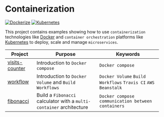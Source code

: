 # Containerization

[![Dockerize](https://img.shields.io/badge/Docker-FFF?style=flat&logo=Docker)](https://www.docker.com/)
[![Kubernetes](https://img.shields.io/badge/Kubernetes-FFF?style=flat&logo=Kubernetes)](https://kubernetes.io/)

This project contains examples showing how to use `containerization` technologies like [Docker](https://www.docker.com/) and `container orchestration` platforms like [Kubernetes](https://kubernetes.io/) to deploy, scale and manage `microservices`.

|Project |Purpose |Keywords |
|--------|--------|---------|
| [visits-counter](./01-visits-counter) | Introduction to `Docker compose` | `Docker compose` |
| [workflow](02-workflow) | Introduction to `Docker Volume` and `Build Workflows` | `Docker Volume` `Build Workflows` `Travis CI` `AWS Beanstalk` |
| [fibonacci](03-fibonacci) | Build a `Fibonacci` calculator with a `multi-container` architecture | `Docker compose` `communication between containers` |
